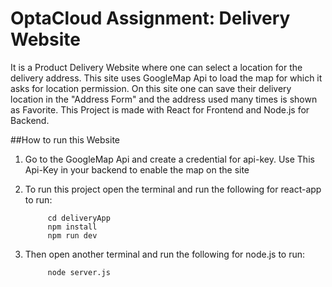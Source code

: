 # OptaCloud Assignment: Delivery Website

It is a Product Delivery Website where one can select a location for the delivery address. This site uses GoogleMap Api to load the map for which it asks for location permission. On this site one can save their delivery location in the "Address Form" and the address used many times is shown as Favorite. This Project is made with React for Frontend and Node.js for Backend.

##How to run this Website

1. Go to the GoogleMap Api and create a credential for api-key. Use This Api-Key in your backend to enable the map on the site

2. To run this project open the terminal and run the following for react-app to run:

            cd deliveryApp
            npm install
            npm run dev

3. Then open another terminal and run the following for node.js to run:

            node server.js
